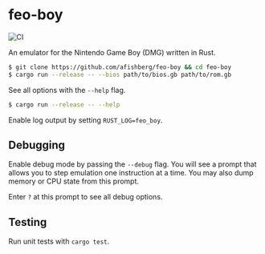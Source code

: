 # feo-boy

![CI](https://github.com/feo-boy/feo-boy/workflows/CI/badge.svg)

An emulator for the Nintendo Game Boy (DMG) written in Rust.

```sh
$ git clone https://github.com/afishberg/feo-boy && cd feo-boy
$ cargo run --release -- --bios path/to/bios.gb path/to/rom.gb
```

See all options with the `--help` flag.

```sh
$ cargo run --release -- --help
```

Enable log output by setting `RUST_LOG=feo_boy`.

## Debugging

Enable debug mode by passing the `--debug` flag. You will see a prompt that
allows you to step emulation one instruction at a time. You may also dump memory
or CPU state from this prompt.

Enter `?` at this prompt to see all debug options.

## Testing

Run unit tests with `cargo test`.
